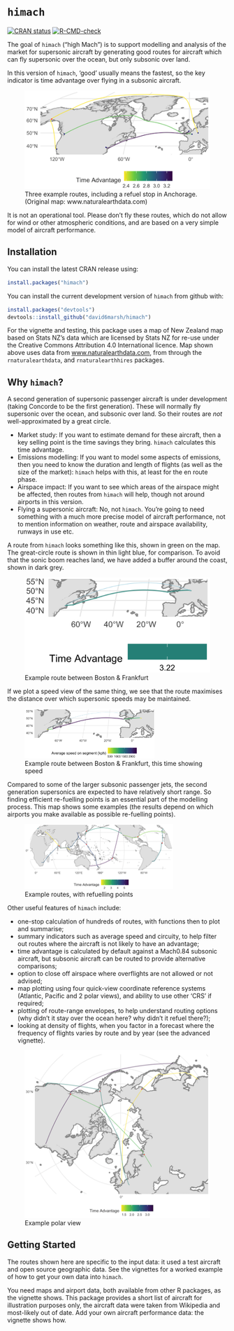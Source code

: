 
<!-- README.md is generated from README.Rmd. Please edit that file -->

# `himach`

<!-- badges: start -->

[![CRAN
status](https://www.r-pkg.org/badges/version/himach)](https://CRAN.R-project.org/package=himach)
[![R-CMD-check](https://github.com/david6marsh/himach/workflows/R-CMD-check/badge.svg)](https://github.com/david6marsh/himach/actions)
<!-- badges: end -->

The goal of `himach` (“high Mach”) is to support modelling and analysis
of the market for supersonic aircraft by generating good routes for
aircraft which can fly supersonic over the ocean, but only subsonic over
land.

In this version of `himach`, ‘good’ usually means the fastest, so the
key indicator is time advantage over flying in a subsonic aircraft.

<figure>
<img src="vignettes/three_routes.png"
alt="Three example routes, including a refuel stop in Anchorage. (Original map: www.naturalearthdata.com)" />
<figcaption aria-hidden="true">Three example routes, including a refuel
stop in Anchorage. (Original map: www.naturalearthdata.com)</figcaption>
</figure>

It is not an operational tool. Please don’t fly these routes, which do
not allow for wind or other atmospheric conditions, and are based on a
very simple model of aircraft performance.

## Installation

You can install the latest CRAN release using:

``` r
install.packages("himach")
```

You can install the current development version of `himach` from github
with:

``` r
install.packages("devtools")
devtools::install_github("david6marsh/himach")
```

For the vignette and testing, this package uses a map of New Zealand map
based on Stats NZ’s data which are licensed by Stats NZ for re-use under
the Creative Commons Attribution 4.0 International licence. Map shown
above uses data from www.naturalearthdata.com, from through the
`rnaturalearthdata`, and `rnaturalearthhires` packages.

## Why `himach`?

A second generation of supersonic passenger aircraft is under
development (taking Concorde to be the first generation). These will
normally fly supersonic over the ocean, and subsonic over land. So their
routes are *not* well-approximated by a great circle.

- Market study: If you want to estimate demand for these aircraft, then
  a key selling point is the time savings they bring. `himach`
  calculates this time advantage.
- Emissions modelling: If you want to model some aspects of emissions,
  then you need to know the duration and length of flights (as well as
  the size of the market): `himach` helps with this, at least for the en
  route phase.
- Airspace impact: If you want to see which areas of the airspace might
  be affected, then routes from `himach` will help, though not around
  airports in this version.
- Flying a supersonic aircraft: No, not `himach`. You’re going to need
  something with a much more precise model of aircraft performance, not
  to mention information on weather, route and airspace availability,
  runways in use etc.

A route from `himach` looks something like this, shown in green on the
map. The great-circle route is shown in thin light blue, for comparison.
To avoid that the sonic boom reaches land, we have added a buffer around
the coast, shown in dark grey.

<figure>
<img src="vignettes/EDDF_KBOS_time.png"
alt="Example route between Boston &amp; Frankfurt" />
<figcaption aria-hidden="true">Example route between Boston &amp;
Frankfurt</figcaption>
</figure>

If we plot a speed view of the same thing, we see that the route
maximises the distance over which supersonic speeds may be maintained.

<figure>
<img src="vignettes/EDDF_KBOS_speed.png" style="width:70.0%"
alt="Example route between Boston &amp; Frankfurt, this time showing speed" />
<figcaption aria-hidden="true">Example route between Boston &amp;
Frankfurt, this time showing speed</figcaption>
</figure>

Compared to some of the larger subsonic passenger jets, the second
generation supersonics are expected to have relatively short range. So
finding efficient re-fuelling points is an essential part of the
modelling process. This map shows some examples (the results depend on
which airports you make available as possible re-fuelling points).

<figure>
<img src="vignettes/refuel_examples_pacific.png" style="width:80.0%"
alt="Example routes, with refuelling points" />
<figcaption aria-hidden="true">Example routes, with refuelling
points</figcaption>
</figure>

Other useful features of `himach` include:

- one-stop calculation of hundreds of routes, with functions then to
  plot and summarise;
- summary indicators such as average speed and circuity, to help filter
  out routes where the aircraft is not likely to have an advantage;
- time advantage is calculated by default against a Mach0.84 subsonic
  aircraft, but subsonic aircraft can be routed to provide alternative
  comparisons;
- option to close off airspace where overflights are not allowed or not
  advised;
- map plotting using four quick-view coordinate reference systems
  (Atlantic, Pacific and 2 polar views), and ability to use other ‘CRS’
  if required;
- plotting of route-range envelopes, to help understand routing options
  (why didn’t it stay over the ocean here? why didn’t it refuel there?);
- looking at density of flights, when you factor in a forecast where the
  frequency of flights varies by route and by year (see the advanced
  vignette).

<figure>
<img src="vignettes/polar_examples.png" alt="Example polar view" />
<figcaption aria-hidden="true">Example polar view</figcaption>
</figure>

## Getting Started

The routes shown here are specific to the input data: it used a test
aircraft and open source geographic data. See the vignettes for a worked
example of how to get your own data into `himach`.

You need maps and airport data, both available from other R packages, as
the vignette shows. This package provides a short list of aircraft for
illustration purposes only, the aircraft data were taken from Wikipedia
and most-likely out of date. Add your own aircraft performance data: the
vignette shows how.
